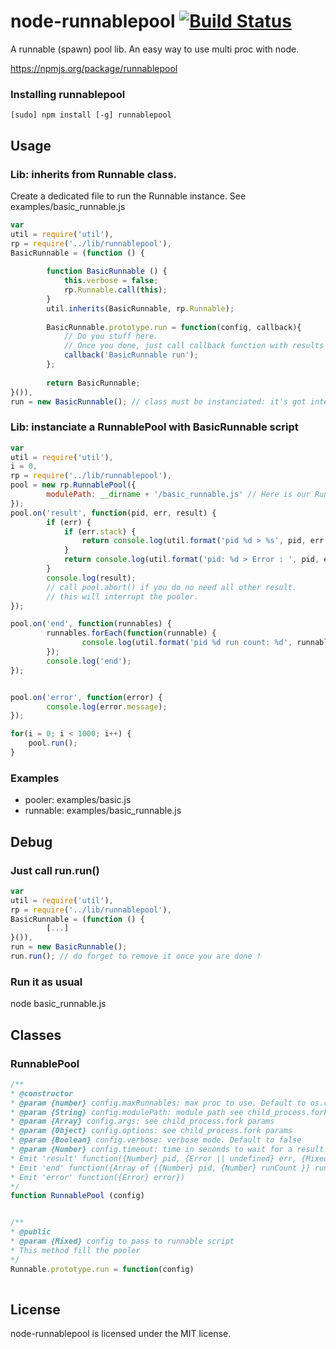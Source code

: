 # node-runnablepool [![Build Status](https://secure.travis-ci.org/sdolard/node-runnablepool.png?branch=master)](http://travis-ci.org/sdolard/node-runnablepool)
A runnable (spawn) pool lib.
An easy way to use multi proc with node.

https://npmjs.org/package/runnablepool


### Installing runnablepool

```
[sudo] npm install [-g] runnablepool
```


## Usage
### Lib: inherits from Runnable class. 
Create a dedicated file to run the Runnable instance. 
See examples/basic_runnable.js

```javascript
var
util = require('util'),
rp = require('../lib/runnablepool'),
BasicRunnable = (function () {
		
		function BasicRunnable () {
			this.verbose = false;
			rp.Runnable.call(this);
		}
		util.inherits(BasicRunnable, rp.Runnable);
		
		BasicRunnable.prototype.run = function(config, callback){
			// Do you stuff here.
			// Once you done, just call callback function with results as params
			callback('BasicRunnable run');
		};
	
		return BasicRunnable;
}()),
run = new BasicRunnable(); // class must be instanciated: it's got interfaces to be managed by the pooler.

```

### Lib: instanciate a RunnablePool with BasicRunnable script 
```javascript
var
util = require('util'),
i = 0,
rp = require('../lib/runnablepool'),
pool = new rp.RunnablePool({
		modulePath: __dirname + '/basic_runnable.js' // Here is our Runnable script
});
pool.on('result', function(pid, err, result) {
		if (err) {
			if (err.stack) {
				return console.log(util.format('pid %d > %s', pid, err.stack));
			}
			return console.log(util.format('pid: %d > Error : ', pid, err.message));
		}
		console.log(result);
		// call pool.abort() if you do no need all other result.
		// this will interrupt the pooler.
});

pool.on('end', function(runnables) {
		runnables.forEach(function(runnable) {
				console.log(util.format('pid %d run count: %d', runnable.pid, runnable.runCount));
		});
		console.log('end');
});


pool.on('error', function(error) {
		console.log(error.message);
});

for(i = 0; i < 1000; i++) {
	pool.run();
}

```

### Examples
* pooler: examples/basic.js
* runnable: examples/basic_runnable.js



## Debug
### Just call run.run() 
```javascript
var
util = require('util'),
rp = require('../lib/runnablepool'),
BasicRunnable = (function () {
		[...]
}()),
run = new BasicRunnable();
run.run(); // do forget to remove it once you are done !

```

### Run it as usual
node basic_runnable.js


## Classes
### RunnablePool
```javascript		
/**
* @constructor
* @param {number} config.maxRunnables: max proc to use. Default to os.cpus().length
* @param {String} config.modulePath: module path see child_process.fork params
* @param {Array} config.args: see child_process.fork params
* @param {Object} config.options: see child_process.fork params
* @param {Boolean} config.verbose: verbose mode. Default to false
* @param {Number} config.timeout: time in seconds to wait for a result before killing process. Default to 30
* Emit 'result' function({Number} pid, {Error || undefined} err, {Mixed} result) for each results
* Emit 'end' function({Array of {{Number} pid, {Number} runCount }} runnables) once all results are done
* Emit 'error' function({Error} error})
*/
function RunnablePool (config)


/**
* @public
* @param {Mixed} config to pass to runnable script
* This method fill the pooler
*/
Runnable.prototype.run = function(config)
		
```

## License
node-runnablepool is licensed under the MIT license.
